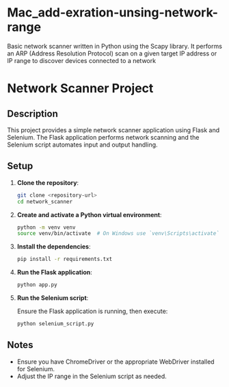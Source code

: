 # Mac_add-exration-unsing-network-range
Basic network scanner written in Python using the Scapy library. It performs an ARP (Address Resolution Protocol) scan on a given target IP address or IP range to discover devices connected to a network



# Network Scanner Project

## Description
This project provides a simple network scanner application using Flask and Selenium. The Flask application performs network scanning and the Selenium script automates input and output handling.

## Setup

1. **Clone the repository**:

    ```sh
    git clone <repository-url>
    cd network_scanner
    ```

2. **Create and activate a Python virtual environment**:

    ```sh
    python -m venv venv
    source venv/bin/activate  # On Windows use `venv\Scripts\activate`
    ```

3. **Install the dependencies**:

    ```sh
    pip install -r requirements.txt
    ```

4. **Run the Flask application**:

    ```sh
    python app.py
    ```

5. **Run the Selenium script**:

    Ensure the Flask application is running, then execute:

    ```sh
    python selenium_script.py
    ```

## Notes

- Ensure you have ChromeDriver or the appropriate WebDriver installed for Selenium.
- Adjust the IP range in the Selenium script as needed.

